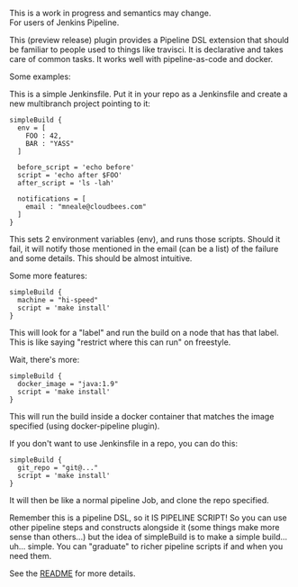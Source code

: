 This is a work in progress and semantics may change.  
For users of Jenkins Pipeline.

This (preview release) plugin provides a Pipeline DSL extension that
should be familiar to people used to things like travisci. It is
declarative and takes care of common tasks. It works well with
pipeline-as-code and docker.

Some examples:

This is a simple Jenkinsfile. Put it in your repo as a Jenkinsfile and
create a new multibranch project pointing to it:

    simpleBuild {
      env = [
        FOO : 42,
        BAR : "YASS"
      ]

      before_script = 'echo before'
      script = 'echo after $FOO'
      after_script = 'ls -lah'

      notifications = [
        email : "mneale@cloudbees.com"
      ]
    }

This sets 2 environment variables (env), and runs those scripts. Should
it fail, it will notify those mentioned in the email (can be a list) of
the failure and some details. This should be almost intuitive.

Some more features:

    simpleBuild {
      machine = "hi-speed"
      script = 'make install'
    }

This will look for a "label" and run the build on a node that has that
label. This is like saying "restrict where this can run" on freestyle.

Wait, there's more:

    simpleBuild {
      docker_image = "java:1.9"
      script = 'make install'
    }

This will run the build inside a docker container that matches the image
specified (using docker-pipeline plugin).

If you don't want to use Jenkinsfile in a repo, you can do this:

    simpleBuild {
      git_repo = "git@..."
      script = 'make install'
    }

It will then be like a normal pipeline Job, and clone the repo
specified.

Remember this is a pipeline DSL, so it IS PIPELINE SCRIPT! So you can
use other pipeline steps and constructs alongside it (some things make
more sense than others...) but the idea of simpleBuild is to make a
simple build... uh... simple. You can "graduate" to richer pipeline
scripts if and when you need them.

See the
[README](https://github.com/jenkinsci/simple-build-for-pipeline-plugin)
for more details.
